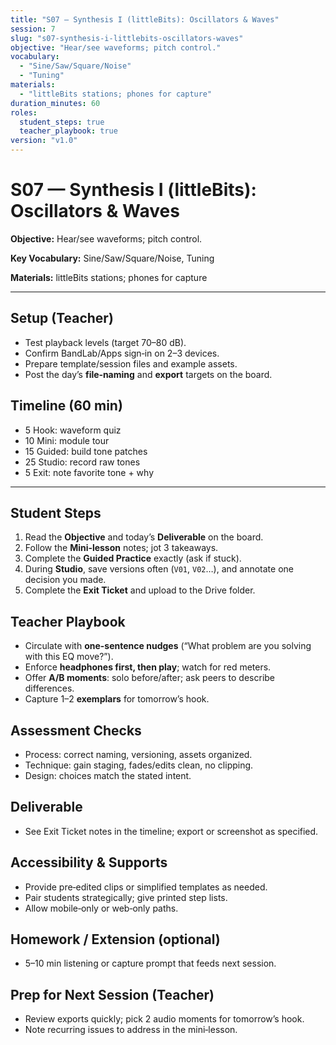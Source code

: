 ```yaml
---
title: "S07 — Synthesis I (littleBits): Oscillators & Waves"
session: 7
slug: "s07-synthesis-i-littlebits-oscillators-waves"
objective: "Hear/see waveforms; pitch control."
vocabulary:
  - "Sine/Saw/Square/Noise"
  - "Tuning"
materials:
  - "littleBits stations; phones for capture"
duration_minutes: 60
roles:
  student_steps: true
  teacher_playbook: true
version: "v1.0"
---
```


# S07 — Synthesis I (littleBits): Oscillators & Waves

**Objective:** Hear/see waveforms; pitch control.

**Key Vocabulary:** Sine/Saw/Square/Noise, Tuning  

**Materials:** littleBits stations; phones for capture

---

## Setup (Teacher)
- Test playback levels (target 70–80 dB).  
- Confirm BandLab/Apps sign‑in on 2–3 devices.  
- Prepare template/session files and example assets.  
- Post the day’s **file‑naming** and **export** targets on the board.

## Timeline (60 min)
- 5 Hook: waveform quiz
- 10 Mini: module tour
- 15 Guided: build tone patches
- 25 Studio: record raw tones
- 5 Exit: note favorite tone + why

---

## Student Steps
1. Read the **Objective** and today’s **Deliverable** on the board.
2. Follow the **Mini‑lesson** notes; jot 3 takeaways.
3. Complete the **Guided Practice** exactly (ask if stuck).
4. During **Studio**, save versions often (`V01`, `V02`…), and annotate one decision you made.
5. Complete the **Exit Ticket** and upload to the Drive folder.

## Teacher Playbook
- Circulate with **one-sentence nudges** (“What problem are you solving with this EQ move?”).
- Enforce **headphones first, then play**; watch for red meters.
- Offer **A/B moments**: solo before/after; ask peers to describe differences.
- Capture 1–2 **exemplars** for tomorrow’s hook.

## Assessment Checks
- Process: correct naming, versioning, assets organized.
- Technique: gain staging, fades/edits clean, no clipping.
- Design: choices match the stated intent.

## Deliverable
- See Exit Ticket notes in the timeline; export or screenshot as specified.

## Accessibility & Supports
- Provide pre‑edited clips or simplified templates as needed.
- Pair students strategically; give printed step lists.
- Allow mobile‑only or web‑only paths.

## Homework / Extension (optional)
- 5–10 min listening or capture prompt that feeds next session.

## Prep for Next Session (Teacher)
- Review exports quickly; pick 2 audio moments for tomorrow’s hook.
- Note recurring issues to address in the mini‑lesson.
